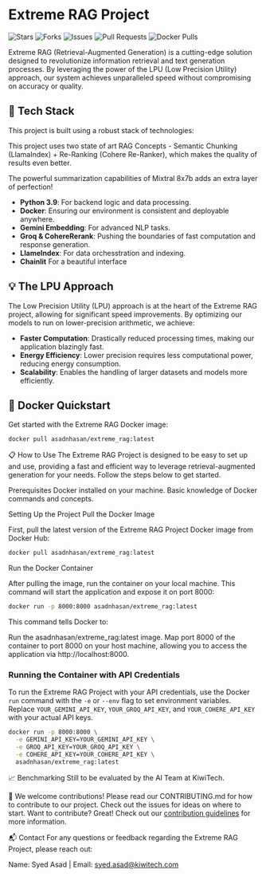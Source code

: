 # Extreme RAG Project

![Stars](https://img.shields.io/github/stars/syedzaidi-kiwi/Extreme-RAG?style=social)
![Forks](https://img.shields.io/github/forks/syedzaidi-kiwi/Extreme-RAG?style=social)
![Issues](https://img.shields.io/github/issues/syedzaidi-kiwi/Extreme-RAG)
![Pull Requests](https://img.shields.io/github/issues-pr/syedzaidi-kiwi/Extreme-RAG)
![Docker Pulls](https://img.shields.io/docker/pulls/asadnhasan/extreme_rag)

Extreme RAG (Retrieval-Augmented Generation) is a cutting-edge solution designed to revolutionize information retrieval and text generation processes. By leveraging the power of the LPU (Low Precision Utility) approach, our system achieves unparalleled speed without compromising on accuracy or quality.

## 🚀 Tech Stack

This project is built using a robust stack of technologies:

This project uses two state of art RAG Concepts - Semantic Chunking (LlamaIndex) + Re-Ranking (Cohere Re-Ranker), which makes the quality of results even better.

The powerful summarization capabilities of Mixtral 8x7b adds an extra layer of perfection!

- **Python 3.9**: For backend logic and data processing.
- **Docker**: Ensuring our environment is consistent and deployable anywhere.
- **Gemini Embedding**: For advanced NLP tasks.
- **Groq & CohereRerank**: Pushing the boundaries of fast computation and response generation.
- **LlameIndex**: For data orchesstration and indexing.
- **Chainlit** For a beautiful interface

## 💡 The LPU Approach

The Low Precision Utility (LPU) approach is at the heart of the Extreme RAG project, allowing for significant speed improvements. By optimizing our models to run on lower-precision arithmetic, we achieve:

- **Faster Computation**: Drastically reduced processing times, making our application blazingly fast.
- **Energy Efficiency**: Lower precision requires less computational power, reducing energy consumption.
- **Scalability**: Enables the handling of larger datasets and models more efficiently.

## 🐳 Docker Quickstart

Get started with the Extreme RAG Docker image:

```bash
docker pull asadnhasan/extreme_rag:latest
```
📋 How to Use
The Extreme RAG Project is designed to be easy to set up and use, providing a fast and efficient way to leverage retrieval-augmented generation for your needs. Follow the steps below to get started.

Prerequisites
Docker installed on your machine. 
Basic knowledge of Docker commands and concepts.

Setting Up the Project
Pull the Docker Image

First, pull the latest version of the Extreme RAG Project Docker image from Docker Hub:
```bash
docker pull asadnhasan/extreme_rag:latest
```

Run the Docker Container

After pulling the image, run the container on your local machine. This command will start the application and expose it on port 8000:

```bash
docker run -p 8000:8000 asadnhasan/extreme_rag:latest
```

This command tells Docker to:

Run the asadnhasan/extreme_rag:latest image.
Map port 8000 of the container to port 8000 on your host machine, allowing you to access the application via http://localhost:8000.

### Running the Container with API Credentials

To run the Extreme RAG Project with your API credentials, use the Docker `run` command with the `-e` or `--env` flag to set environment variables. Replace `YOUR_GEMINI_API_KEY`, `YOUR_GROQ_API_KEY`, and `YOUR_COHERE_API_KEY` with your actual API keys.

```bash
docker run -p 8000:8000 \
  -e GEMINI_API_KEY=YOUR_GEMINI_API_KEY \
  -e GROQ_API_KEY=YOUR_GROQ_API_KEY \
  -e COHERE_API_KEY=YOUR_COHERE_API_KEY \
  asadnhasan/extreme_rag:latest

```

📈 Benchmarking
Still to be evaluated by the AI Team at KiwiTech. 

🤝 
We welcome contributions! Please read our CONTRIBUTING.md for how to contribute to our project. Check out the issues for ideas on where to start.
Want to contribute? Great! Check out our [contribution guidelines](CONTRIBUTING.md) for more information.

📬 Contact
For any questions or feedback regarding the Extreme RAG Project, please reach out:

Name: Syed Asad |
Email: syed.asad@kiwitech.com

